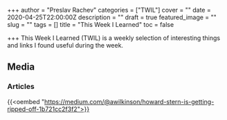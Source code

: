 +++
author = "Preslav Rachev"
categories = ["TWIL"]
cover = ""
date = 2020-04-25T22:00:00Z
description = ""
draft = true
featured_image = ""
slug = ""
tags = []
title = "This Week I Learned"
toc = false

+++
This Week I Learned (TWIL) is a weekly selection of interesting things and links I found useful during the week.

## Media

### Articles

{{<oembed "https://medium.com/@awilkinson/howard-stern-is-getting-ripped-off-1b721cc2f3f2">}}